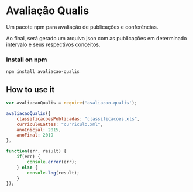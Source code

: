 # Avaliação Qualis

Um pacote npm para avaliação de publicações e conferências.

Ao final, será gerado um arquivo json com as publicações em determinado intervalo e seus respectivos conceitos.

### Install on npm

`npm install avaliacao-qualis`

## How to use it

```js
var avaliacaoQualis = require('avaliacao-qualis');

avaliacaoQualis({
    classificacoesPublicadas: "classificacoes.xls",
    curriculoLattes: "curriculo.xml",
    anoInicial: 2015,
    anoFinal: 2019
}, 

function(err, result) {
    if(err) {
        console.error(err);
    } else {
        console.log(result);
    }
});
```
